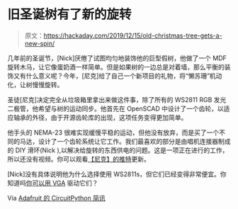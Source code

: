 # 旧圣诞树有了新的旋转

> 原文：<https://hackaday.com/2019/12/15/old-christmas-tree-gets-a-new-spin/>

几年前的圣诞节，[Nick]厌倦了试图均匀地装饰他的巨型假树，他做了一个 MDF 旋转木马，让它像蛋奶酒一样简单。但是如果树的一边总是对着墙，那么平衡的装饰又有什么意义呢？今年，[尼克]给了自己一个新项目的礼物，将“懒苏珊”机动化，让树慢慢旋转。

圣徒[尼克]决定完全从垃圾箱里拿出来做这件事，除了所有的 WS2811 RGB 发光二极管，他希望与树的运动同步。他首先在 OpenSCAD 中设计了一个齿轮，以适应轴承的外径，由于开源齿轮库的出现，这项任务变得更加简单。

他手头的 NEMA-23 很难实现缓慢平稳的运动，但他没有放弃，而是买了一个不同的马达，设计了一个齿轮系统让它工作。我们最喜欢的部分是由唱机连接器制成的 DIY 滑环(Nick ),以解决给旋转的东西供电的问题。这是一项正在进行的工作，所以还没有视频。你可以观看[【尼克】的推特](https://twitter.com/nickzoic/)更新。

[Nick]没有具体说明他为什么选择使用 WS2811s，但它们已经变得非常便宜。你知道吗[你可以用 VGA](https://hackaday.com/2016/01/04/driving-ws2811-leds-with-vga/) 驱动它们？

Via [Adafruit 的 CircuitPython 简讯](https://blog.adafruit.com/2019/12/11/icymi-circuitpython-newsletter-200-circuitpython-libraries-binho-ble-and-more-python-adafruit-circuitpython-icymi-circuitpython-micropython-thepsf-adafruit/)